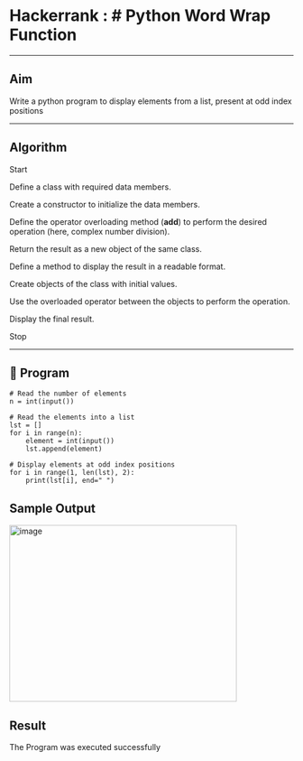 #  Hackerrank : #  Python Word Wrap Function


---

##  Aim

Write a python program to display elements from a list, present at odd index positions


---

##  Algorithm

Start

Define a class with required data members.

Create a constructor to initialize the data members.

Define the operator overloading method (__add__) to perform the desired operation (here, complex number division).

Return the result as a new object of the same class.

Define a method to display the result in a readable format.

Create objects of the class with initial values.

Use the overloaded operator between the objects to perform the operation.

Display the final result.

Stop

---


## 🧪 Program
```
# Read the number of elements
n = int(input())

# Read the elements into a list
lst = []
for i in range(n):
    element = int(input())
    lst.append(element)

# Display elements at odd index positions
for i in range(1, len(lst), 2):
    print(lst[i], end=" ")

```

## Sample Output
<img width="403" height="313" alt="image" src="https://github.com/user-attachments/assets/4a3bd964-9aa6-45a4-8704-45cb2e62d9ef" />

## Result
The Program was executed successfully

